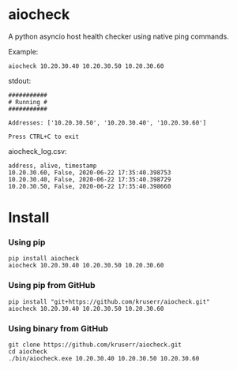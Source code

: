 # aiocheck
A python asyncio host health checker using native ping commands.

Example:
```
aiocheck 10.20.30.40 10.20.30.50 10.20.30.60
```

stdout:
```
###########
# Running #
###########

Addresses: ['10.20.30.50', '10.20.30.40', '10.20.30.60']

Press CTRL+C to exit 
```

aiocheck_log.csv:
```
address, alive, timestamp
10.20.30.60, False, 2020-06-22 17:35:40.398753
10.20.30.40, False, 2020-06-22 17:35:40.398729
10.20.30.50, False, 2020-06-22 17:35:40.398660
```

# Install

### Using pip
```
pip install aiocheck
aiocheck 10.20.30.40 10.20.30.50 10.20.30.60
```

### Using pip from GitHub
```
pip install "git+https://github.com/kruserr/aiocheck.git"
aiocheck 10.20.30.40 10.20.30.50 10.20.30.60
```

### Using binary from GitHub
```
git clone https://github.com/kruserr/aiocheck.git
cd aiocheck
./bin/aiocheck.exe 10.20.30.40 10.20.30.50 10.20.30.60
```
